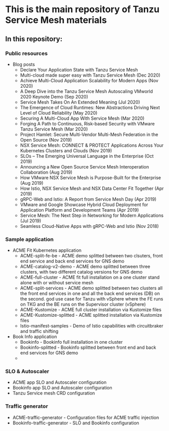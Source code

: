 # This is the main repository of Tanzu Service Mesh materials #

## In this repository: ##

### Public resources
   - Blog posts
     - Declare Your Application State with Tanzu Service Mesh
     - Multi-cloud made super easy with Tanzu Service Mesh (Dec 2020)
     - Achieve Multi-Cloud Application Scalability for Modern Apps (Nov 2020)
     - A Deep Dive into the Tanzu Service Mesh Autoscaling VMworld 2020 Keynote Demo (Sep 2020)
     - Service Mesh Takes On An Extended Meaning (Jul 2020)
     - The Emergence of Cloud Runtimes: New Abstractions Driving Next Level of Cloud Reliability (May 2020)
     - Securing A Multi-Cloud App With Service Mesh (Mar 2020)
     - Forging A Path to Continuous, Risk-based Security with VMware Tanzu Service Mesh (Mar 2020)
     - Project Hamlet: Secure Multi-Vendor Multi-Mesh Federation in the Open Source (Nov 2019)
     - NSX Service Mesh: CONNECT & PROTECT Applications Across Your Kubernetes Clusters and Clouds (Nov 2019)
     - SLOs – The Emerging Universal Language in the Enterprise (Oct 2019)
     - Announcing a New Open Source Service Mesh Interoperation Collaboration (Aug 2019)
     - How VMware NSX Service Mesh is Purpose-Built for the Enterprise (Aug 2019)
     - How Istio, NSX Service Mesh and NSX Data Center Fit Together (Apr 2019)
     - gRPC-Web and Istio: A Report from Service Mesh Day (Apr 2019)
     - VMware and Google Showcase Hybrid Cloud Deployment for Application Platform and Development Teams (Apr 2019)
     - Service Mesh: The Next Step in Networking for Modern Applications (Jul 2019)
     - Seamless Cloud-Native Apps with gRPC-Web and Istio (Nov 2018)

### Sample application
   - ACME Fit Kubernetes application
     - ACME-split-fe-be - ACME demo splitted between two clsuters, front end service and back end services for GNS demo
     - ACME-catalog-v2-demo - ACME demo splitted between three clusters, with two different catalog versions for GNS demo
     - ACME-full-cluster - ACME fit full installation on a one cluster stand alone with or without service mesh
     - ACME-split-services - ACME demo splitted between two clusters all the front end services in one and all the back end services (DB) on the second. god use case for Tanzu with vSphere where the FE runs on TKG and the BE runs on the Supervisor cluster (vSphere)
     - ACME-Kustomize - ACME full cluster installation via Kustomize files 
     - ACME-Kustomize-splitted - ACME splitted installation via Kustomize files
     - Istio-manifest-samples - Demo of Istio capabilities with circuitbraker and traffic shifting
   - Book Info application
     - Bookinfo - Bookinfo full installation in one cluster
     - Bookinfo-splitted - Bookinfo splitted between front end and back end services for GNS demo
     - 
### SLO & Autoscaler
   - ACME app SLO and Autoscaler configuration
   - Bookinfo app SLO and Autoscaler configuration
   - Tanzu Service mesh CRD configuration

### Traffic generator
   - ACME-traffic-generator - Configuration files for ACME traffic injection
   - Bookinfo-traffic-generator - SLO and Bookinfo configuration
